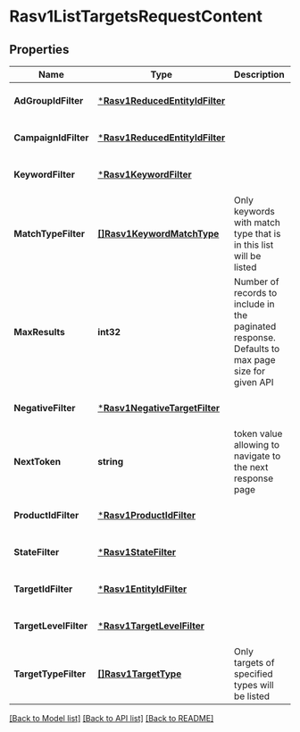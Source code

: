 # Rasv1ListTargetsRequestContent

## Properties
Name | Type | Description | Notes
------------ | ------------- | ------------- | -------------
**AdGroupIdFilter** | [***Rasv1ReducedEntityIdFilter**](RASv1ReducedEntityIdFilter.md) |  | [optional] [default to null]
**CampaignIdFilter** | [***Rasv1ReducedEntityIdFilter**](RASv1ReducedEntityIdFilter.md) |  | [optional] [default to null]
**KeywordFilter** | [***Rasv1KeywordFilter**](RASv1KeywordFilter.md) |  | [optional] [default to null]
**MatchTypeFilter** | [**[]Rasv1KeywordMatchType**](RASv1KeywordMatchType.md) | Only keywords with match type that is in this list will be listed | [optional] [default to null]
**MaxResults** | **int32** | Number of records to include in the paginated response. Defaults to max page size for given API | [optional] [default to 1000]
**NegativeFilter** | [***Rasv1NegativeTargetFilter**](RASv1NegativeTargetFilter.md) |  | [optional] [default to null]
**NextToken** | **string** | token value allowing to navigate to the next response page | [optional] [default to null]
**ProductIdFilter** | [***Rasv1ProductIdFilter**](RASv1ProductIdFilter.md) |  | [optional] [default to null]
**StateFilter** | [***Rasv1StateFilter**](RASv1StateFilter.md) |  | [optional] [default to null]
**TargetIdFilter** | [***Rasv1EntityIdFilter**](RASv1EntityIdFilter.md) |  | [optional] [default to null]
**TargetLevelFilter** | [***Rasv1TargetLevelFilter**](RASv1TargetLevelFilter.md) |  | [optional] [default to null]
**TargetTypeFilter** | [**[]Rasv1TargetType**](RASv1TargetType.md) | Only targets of specified types will be listed | [optional] [default to null]

[[Back to Model list]](../README.md#documentation-for-models) [[Back to API list]](../README.md#documentation-for-api-endpoints) [[Back to README]](../README.md)

